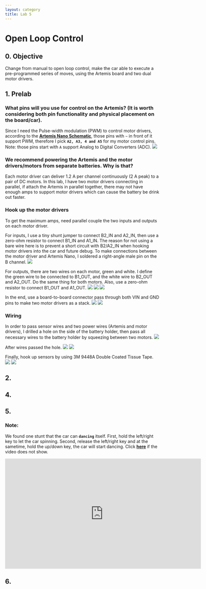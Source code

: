 ```yaml
---
layout: category
title: Lab 5
---
```


# Open Loop Control

## 0. Objective
Change from manual to open loop control, make the car able to execute a pre-programmed series of moves, using the Artemis board and two dual motor drivers.

## 1. Prelab
### What pins will you use for control on the Artemis? (It is worth considering both pin functionality and physical placement on the board/car).
Since I need the Pulse-width modulation (PWM) to control motor drivers, according to the **[Artemis Nano Schematic](https://cdn.sparkfun.com/assets/5/5/1/6/3/RedBoard-Artemis-Nano.pdf)**, those pins with `~` in front of it support PWM, therefore I pick **`A2, A3, 4 and A5`** for my motor control pins. Note: those pins start with `A` support Analog to Digital Converters (ADC).
![](https://github.com/soulkun/ECE5960-Fast-Robots/raw/main/labs/5/1.jpg)

### We recommend powering the Artemis and the motor drivers/motors from separate batteries. Why is that?
Each motor driver can deliver 1.2 A per channel continuously (2 A peak) to a pair of DC motors. In this lab, I have two motor drivers connecting in parallel, if attach the Artemis in parallel together, there may not have enough amps to support motor drivers which can cause the battery be drink out faster.

###  Hook up the motor drivers
To get the maximum amps, need parallel couple the two inputs and outputs on each motor driver.

For inputs, I use a tiny shunt jumper to connect B2_IN and A2_IN, then use a zero-ohm resistor to connect B1_IN and A1_IN. The reason for not using a bare wire here is to prevent a short circuit with B2/A2_IN when hooking motor drivers into the car and future debug. To make connections between the motor driver and Artemis Nano, I soldered a right-angle male pin on the B channel.
![](https://github.com/soulkun/ECE5960-Fast-Robots/raw/main/labs/5/2.jpg)

For outputs, there are two wires on each motor, green and white. I define the green wire to be connected to B1_OUT, and the white wire to B2_OUT and A2_OUT. Do the same thing for both motors. Also, use a zero-ohm resistor to connect B1_OUT and A1_OUT. 
![](https://github.com/soulkun/ECE5960-Fast-Robots/raw/main/labs/5/3.jpg)
![](https://github.com/soulkun/ECE5960-Fast-Robots/raw/main/labs/5/4.jpg)
![](https://github.com/soulkun/ECE5960-Fast-Robots/raw/main/labs/5/5.jpg)

In the end, use a board-to-board connector pass through both VIN and GND pins to make two motor drivers as a stack.
![](https://github.com/soulkun/ECE5960-Fast-Robots/raw/main/labs/5/6.jpg)
![](https://github.com/soulkun/ECE5960-Fast-Robots/raw/main/labs/5/7.jpg)

### Wiring
In order to pass sensor wires and two power wires (Artemis and motor drivers), I drilled a hole on the side of the battery holder, then pass all necessary wires to the battery holder by squeezing between two motors.
![](https://github.com/soulkun/ECE5960-Fast-Robots/raw/main/labs/5/8.jpg)

After wires passed the hole.
![](https://github.com/soulkun/ECE5960-Fast-Robots/raw/main/labs/5/9.jpg)
![](https://github.com/soulkun/ECE5960-Fast-Robots/raw/main/labs/5/10.jpg)

Finally, hook up sensors by using 3M 9448A Double Coated Tissue Tape.
![](https://github.com/soulkun/ECE5960-Fast-Robots/raw/main/labs/5/11.jpg)
![](https://github.com/soulkun/ECE5960-Fast-Robots/raw/main/labs/5/12.jpg)

## 2.


## 4.


## 5.
### Note: 
We found one stunt that the car can **`dancing`** itself.
First, hold the left/right key to let the car spinning.
Second, release the left/right key and at the sametime, hold the up/down key, the car will start dancing.
Click **[here](https://www.youtube.com/watch?v=s1zcrImvJYE)** if the video does not show.
<div class="video-container">
  <iframe width="640" height="360" src="https://www.youtube.com/watch?v=s1zcrImvJYE" title="YouTube video player" frameborder="0" allow="accelerometer; autoplay; clipboard-write; encrypted-media; gyroscope; picture-in-picture" allowfullscreen></iframe>
</div>


## 6. 
